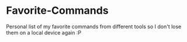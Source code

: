 # Favorite-Commands
Personal list of my favorite commands from different tools so I don't lose them on a local device again :P
